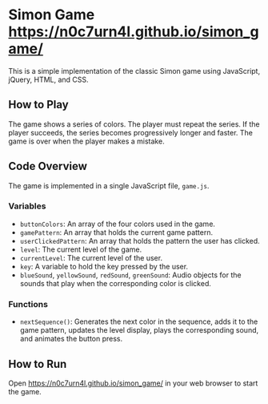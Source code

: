 # Simon Game https://n0c7urn4l.github.io/simon_game/

This is a simple implementation of the classic Simon game using JavaScript, jQuery, HTML, and CSS.

## How to Play

The game shows a series of colors. The player must repeat the series. If the player succeeds, the series becomes progressively longer and faster. The game is over when the player makes a mistake.

## Code Overview

The game is implemented in a single JavaScript file, `game.js`.

### Variables

- `buttonColors`: An array of the four colors used in the game.
- `gamePattern`: An array that holds the current game pattern.
- `userClickedPattern`: An array that holds the pattern the user has clicked.
- `level`: The current level of the game.
- `currentLevel`: The current level of the user.
- `key`: A variable to hold the key pressed by the user.
- `blueSound`, `yellowSound`, `redSound`, `greenSound`: Audio objects for the sounds that play when the corresponding color is clicked.

### Functions

- `nextSequence()`: Generates the next color in the sequence, adds it to the game pattern, updates the level display, plays the corresponding sound, and animates the button press.

## How to Run

Open https://n0c7urn4l.github.io/simon_game/ in your web browser to start the game.
